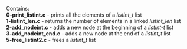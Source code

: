 Contains:<br />**0-print_listint.c** - prints all the elements of a *listint_t* list
<br />**1-listint_len.c** - returns the number of elements in a linked *listint_len* list
<br />**2-add_nodeint.c** - adds a new node at the beginning of a *listint-t* list
<br />**3-add_nodeint_end.c** - adds a new node at the end of a *listint_t* list
<br />**5-free_listint2.c** - frees a *listint_t* list
